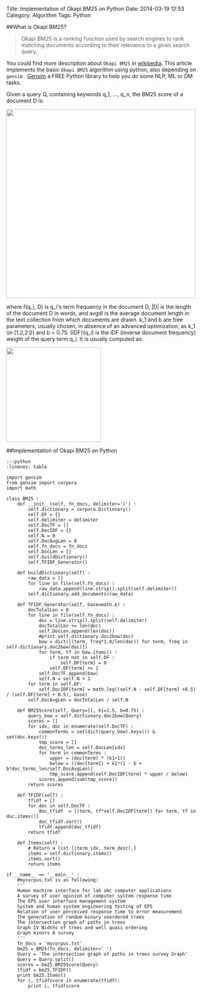 Title: Implementation of Okapi BM25 on Python
Date: 2014-03-19 12:53
Category: Algorithm
Tags: Python

##What is Okapi BM25?
>Okapi BM25 is a ranking function used by search engines to rank matching documents according to their relevance to a given search query. 

You could find more description about <code>Okapi BM25</code> in [wikipedia](http://en.wikipedia.org/wiki/Okapi_BM25). This article implements the basic <code>Okapi BM25</code> algorithm using python, also depending on <code>gensim</code> . [Gensim](http://radimrehurek.com/gensim/) a FREE Python library to help you do some NLP, ML or DM tasks.

Given a query Q, containing keywords q_1, ..., q_n, the BM25 score of a document D is:

<img src="http://images.cnblogs.com/cnblogs_com/coser/561971/t_1.png" width="500px"/>

where f(q_i, D) is q_i's term frequency in the document D, |D| is the length of the document D in words, and avgdl is the average document length in the text collection from which documents are drawn. k_1 and b are free parameters, usually chosen, in absence of an advanced optimization, as k_1 \in [1.2,2.0] and b = 0.75. {IDF}(q_i) is the IDF (inverse document frequency) weight of the query term q_i. It is usually computed as:

<img src="http://images.cnblogs.com/cnblogs_com/coser/561971/t_2.png" width="250px"/>

##Implementation of Okapi BM25 on Python

    :::python
    :linenos: table
    
    import gensim
    from gensim import corpora
    import math

    class BM25 :
        def __init__(self, fn_docs, delimiter='|') :
            self.dictionary = corpora.Dictionary()
            self.DF = {}
            self.delimiter = delimiter
            self.DocTF = []
            self.DocIDF = {}
            self.N = 0
            self.DocAvgLen = 0
            self.fn_docs = fn_docs
            self.DocLen = []
            self.buildDictionary()
            self.TFIDF_Generator()
        
        def buildDictionary(self) :
            raw_data = []
            for line in file(self.fn_docs) :
                raw_data.append(line.strip().split(self.delimiter))
            self.dictionary.add_documents(raw_data)

        def TFIDF_Generator(self, base=math.e) :
            docTotalLen = 0
            for line in file(self.fn_docs) :
                doc = line.strip().split(self.delimiter)
                docTotalLen += len(doc)
                self.DocLen.append(len(doc))
                #print self.dictionary.doc2bow(doc)
                bow = dict([(term, freq*1.0/len(doc)) for term, freq in self.dictionary.doc2bow(doc)])
                for term, tf in bow.items() :
                    if term not in self.DF :
                        self.DF[term] = 0
                    self.DF[term] += 1
                self.DocTF.append(bow)
                self.N = self.N + 1
            for term in self.DF:
                self.DocIDF[term] = math.log((self.N - self.DF[term] +0.5) / (self.DF[term] + 0.5), base)
            self.DocAvgLen = docTotalLen / self.N 

        def BM25Score(self, Query=[], k1=1.5, b=0.75) :
            query_bow = self.dictionary.doc2bow(Query)
            scores = []
            for idx, doc in enumerate(self.DocTF) :
                commonTerms = set(dict(query_bow).keys()) & set(doc.keys())
                tmp_score = []
                doc_terms_len = self.DocLen[idx]
                for term in commonTerms :
                    upper = (doc[term] * (k1+1))
                    below = ((doc[term]) + k1*(1 - b + b*doc_terms_len/self.DocAvgLen))
                    tmp_score.append(self.DocIDF[term] * upper / below)
                scores.append(sum(tmp_score))
            return scores

        def TFIDF(self) :
            tfidf = []
            for doc in self.DocTF :
                doc_tfidf  = [(term, tf*self.DocIDF[term]) for term, tf in doc.items()]
                doc_tfidf.sort()
                tfidf.append(doc_tfidf)
            return tfidf

        def Items(self) :
            # Return a list [(term_idx, term_desc),]
            items = self.dictionary.items()
            items.sort()
            return items

    if __name__ == '__main__' :
        #mycorpus.txt is as following:
        '''
        Human machine interface for lab abc computer applications
        A survey of user opinion of computer system response time
        The EPS user interface management system
        System and human system engineering testing of EPS
        Relation of user perceived response time to error measurement
        The generation of random binary unordered trees
        The intersection graph of paths in trees
        Graph IV Widths of trees and well quasi ordering
        Graph minors A survey
        '''
        fn_docs = 'mycorpus.txt'
        bm25 = BM25(fn_docs, delimiter=' ')
        Query = 'The intersection graph of paths in trees survey Graph'
        Query = Query.split()
        scores = bm25.BM25Score(Query)
        tfidf = bm25.TFIDF()
        print bm25.Items()
        for i, tfidfscore in enumerate(tfidf):
            print i, tfidfscore
